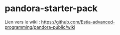 # pandora-starter-pack

Lien vers le wiki : https://github.com/Estia-advanced-programming/pandora-public/wiki
